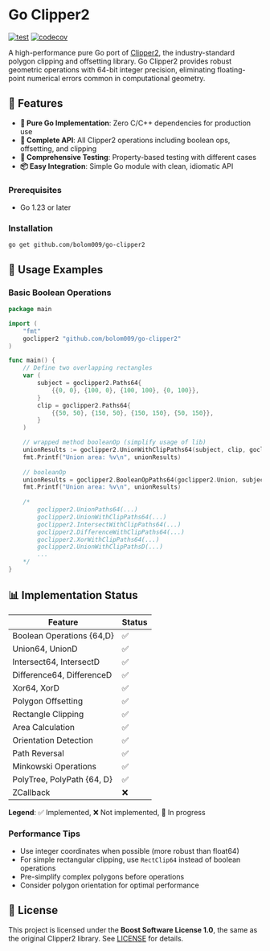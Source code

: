 # Go Clipper2

[![test](https://github.com/bolom009/go-clipper2/actions/workflows/ci.yml/badge.svg?branch=master)](https://github.com/bolom009/go-clipper2/actions/workflows/ci.yml)
[![codecov](https://codecov.io/gh/bolom009/go-clipper2/branch/master/graph/badge.svg)](https://codecov.io/gh/bolom009/go-clipper2)

A high-performance pure Go port of
[Clipper2](https://github.com/AngusJohnson/Clipper2), the industry-standard
polygon clipping and offsetting library. Go Clipper2 provides robust geometric
operations with 64-bit integer precision, eliminating floating-point numerical
errors common in computational geometry.

## 🌟 Features

- **🚀 Pure Go Implementation**: Zero C/C++ dependencies for production use
- **🎯 Complete API**: All Clipper2 operations including boolean ops, offsetting, and clipping
- **🧪 Comprehensive Testing**: Property-based testing with different cases
- **📦 Easy Integration**: Simple Go module with clean, idiomatic API

### Prerequisites

- Go 1.23 or later

### Installation

```
go get github.com/bolom009/go-clipper2
```

## 📖 Usage Examples

### Basic Boolean Operations

```go
package main

import (
    "fmt"
    goclipper2 "github.com/bolom009/go-clipper2"
)

func main() {
    // Define two overlapping rectangles
	var (
		subject = goclipper2.Paths64{
			{{0, 0}, {100, 0}, {100, 100}, {0, 100}},
		}
		clip = goclipper2.Paths64{
			{{50, 50}, {150, 50}, {150, 150}, {50, 150}},
		}
	)

	// wrapped method booleanOp (simplify usage of lib)
	unionResults := goclipper2.UnionWithClipPaths64(subject, clip, goclipper2.NonZero)
	fmt.Printf("Union area: %v\n", unionResults)
	
	// booleanOp
	unionResults = goclipper2.BooleanOpPaths64(goclipper2.Union, subject, clip, goclipper2.NonZero)
    fmt.Printf("Union area: %v\n", unionResults)
	
	/*
	    goclipper2.UnionPaths64(...)
	    goclipper2.UnionWithClipPaths64(...)
	    goclipper2.IntersectWithClipPaths64(...)
	    goclipper2.DifferenceWithClipPaths64(...)
	    goclipper2.XorWithClipPaths64(...)
	    goclipper2.UnionWithClipPathsD(...)
	    ...
	*/
}
```

## 📊 Implementation Status

| Feature                    | Status |
|----------------------------|-------|
| Boolean Operations {64,D}  | ✅     |
| Union64, UnionD            | ✅     |
| Intersect64, IntersectD    | ✅     |
| Difference64, DifferenceD  | ✅     |
| Xor64, XorD                | ✅     |
| Polygon Offsetting         | ✅     |
| Rectangle Clipping         | ✅     |
| Area Calculation           | ✅     |
| Orientation Detection      | ✅     |
| Path Reversal              | ✅     |
| Minkowski Operations       | ✅     |
| PolyTree, PolyPath {64, D} | ✅      |
| ZCallback                     | ❌      |

**Legend**: ✅ Implemented, ❌ Not implemented, 🚧 In progress

### Performance Tips

- Use integer coordinates when possible (more robust than float64)
- For simple rectangular clipping, use `RectClip64` instead of boolean
  operations
- Pre-simplify complex polygons before operations
- Consider polygon orientation for optimal performance

## 📄 License

This project is licensed under the **Boost Software License 1.0**, the same as
the original Clipper2 library. See [LICENSE](LICENSE) for details.